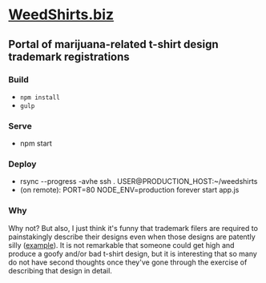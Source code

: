 [WeedShirts.biz](http://weedshirts.biz)
====================================

## Portal of marijuana-related t-shirt design trademark registrations ##


### Build

 * `npm install`
 * `gulp`

### Serve

 * npm start
 
### Deploy

 * rsync --progress -avhe ssh . USER@PRODUCTION_HOST:~/weedshirts
 * (on remote): PORT=80 NODE_ENV=production forever start app.js

### Why

Why not? But also, I just think it's funny that trademark filers are required to painstakingly describe their designs even when those designs are patently silly ([example](http://weedshirts.biz/tm/butt-naked-toke-game-86361442)). It is not remarkable that someone could get high and produce a goofy and/or bad t-shirt design, but it is interesting that so many do not have second thoughts once they've gone through the exercise of describing that design in detail.
